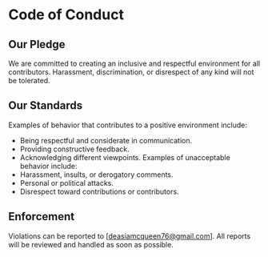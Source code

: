 # Code of Conduct
## Our Pledge
We are committed to creating an inclusive and respectful environment for all contributors. Harassment, discrimination, or disrespect of any kind will not be tolerated.
## Our Standards
Examples of behavior that contributes to a positive environment include:
- Being respectful and considerate in communication.
- Providing constructive feedback.
- Acknowledging different viewpoints.
Examples of unacceptable behavior include:
- Harassment, insults, or derogatory comments.
- Personal or political attacks.
- Disrespect toward contributions or contributors.
## Enforcement
Violations can be reported to [deasiamcqueen76@gmail.com]. All reports will be reviewed and handled as soon as possible.
